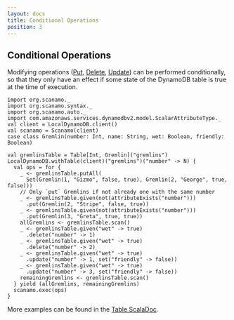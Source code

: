 ```yaml
---
layout: docs
title: Conditional Operations
position: 3
---
```


## Conditional Operations

Modifying operations ([Put](operations.html#put-and-get), [Delete](operations.html#delete),
[Update](operations.html#update)) can be performed conditionally, so that they
only have an effect if some state of the DynamoDB table is true at the time of 
execution.

```tut:silent
import org.scanamo._
import org.scanamo.syntax._
import org.scanamo.auto._
import com.amazonaws.services.dynamodbv2.model.ScalarAttributeType._
val client = LocalDynamoDB.client()
val scanamo = Scanamo(client)
case class Gremlin(number: Int, name: String, wet: Boolean, friendly: Boolean)
```
```tut:book
val gremlinsTable = Table[Int, Gremlin]("gremlins")
LocalDynamoDB.withTable(client)("gremlins")("number" -> N) {
  val ops = for {
    _ <- gremlinsTable.putAll(
      Set(Gremlin(1, "Gizmo", false, true), Gremlin(2, "George", true, false)))
    // Only `put` Gremlins if not already one with the same number
    _ <- gremlinsTable.given(not(attributeExists("number")))
      .put(Gremlin(2, "Stripe", false, true))
    _ <- gremlinsTable.given(not(attributeExists("number")))
      .put(Gremlin(3, "Greta", true, true))
    allGremlins <- gremlinsTable.scan()  
    _ <- gremlinsTable.given("wet" -> true)
      .delete("number" -> 1)
    _ <- gremlinsTable.given("wet" -> true)
      .delete("number" -> 2)
    _ <- gremlinsTable.given("wet" -> true)
      .update("number" -> 1, set("friendly" -> false))
    _ <- gremlinsTable.given("wet" -> true)
      .update("number" -> 3, set("friendly" -> false))
    remainingGremlins <- gremlinsTable.scan()
  } yield (allGremlins, remainingGremlins)
  scanamo.exec(ops)
}
```

More examples can be found in the [Table ScalaDoc](/latest/api/org/scanamo/Table.html#given[T](condition:T)(implicitevidence$2:org.scanamo.query.ConditionExpression[T]):org.scanamo.query.ConditionalOperation[V,T]).